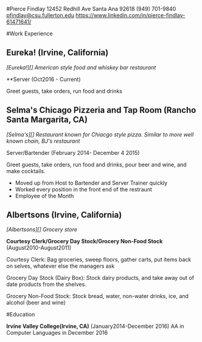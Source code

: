 #Pierce Findlay
12452 Redhill Ave Santa Ana 92618
(949) 701-9840
pfindlay@csu.fullerton.edu
https://www.linkedin.com/in/pierce-findlay-61471641/

#Work Experience 

## Eureka! (Irvine, California)
*[Eureka!][] American style food and whiskey bar restaurant*

**Server (Oct2016 - Current)

Greet guests, take orders, run food and drinks

## Selma's Chicago Pizzeria and Tap Room (Rancho Santa Margarita, CA)
*[Selma's][] Restaurant known for Chiacgo style pizza. Similar to more well known chain, BJ's restaurant*

Server/Bartender (February 2014- December 4 2015)

Greet guests, take orders, run food and drinks, pour beer and wine, and make cocktails.

- Moved up from Host to Bartender and Server Trainer quickly
- Worked every position in the front end of the restraunt
- Employee of the Month

## Albertsons (Irvine, California)
*[Albertsons][] Grocery store*

**Courtesy Clerk/Grocery Day Stock/Grocery Non-Food Stock** (August2010-August2011)

Courtesy Clerk: Bag groceries, sweep floors, gather carts, put items back on selves, whatever else the managers ask

Grocery Day Stock (Dairy Box): Stock dairy products, and take away out of date products from the shelves.

Grocery Non-Food Stock: Stock bread, water, non-water drinks, ice, and alcohol (beer and wine)

#Education

**Irvine Valley College(Irvine, CA)** (January2014-December 2016)
AA in Computer Languages in December 2016
